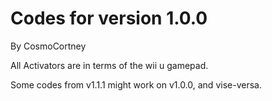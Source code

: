 # Codes for version 1.0.0
By CosmoCortney

All Activators are in terms of the wii u gamepad.

Some codes from v1.1.1 might work on v1.0.0, and vise-versa.
